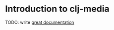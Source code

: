 # Introduction to clj-media

TODO: write [great documentation](http://jacobian.org/writing/what-to-write/)
